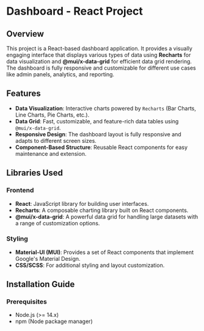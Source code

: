 # Dashboard - React Project

## Overview
This project is a React-based dashboard application. It provides a visually engaging interface that displays various types of data using **Recharts** for data visualization and **@mui/x-data-grid** for efficient data grid rendering. The dashboard is fully responsive and customizable for different use cases like admin panels, analytics, and reporting.

## Features
- **Data Visualization**: Interactive charts powered by `Recharts` (Bar Charts, Line Charts, Pie Charts, etc.).
- **Data Grid**: Fast, customizable, and feature-rich data tables using `@mui/x-data-grid`.
- **Responsive Design**: The dashboard layout is fully responsive and adapts to different screen sizes.
- **Component-Based Structure**: Reusable React components for easy maintenance and extension.

## Libraries Used
### Frontend
- **React**: JavaScript library for building user interfaces.
- **Recharts**: A composable charting library built on React components.
- **@mui/x-data-grid**: A powerful data grid for handling large datasets with a range of customization options.

### Styling
- **Material-UI (MUI)**: Provides a set of React components that implement Google's Material Design.
- **CSS/SCSS**: For additional styling and layout customization.

## Installation Guide

### Prerequisites
- Node.js (>= 14.x)
- npm (Node package manager)


